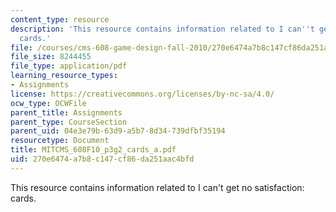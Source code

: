 ```yaml
---
content_type: resource
description: 'This resource contains information related to I can''t get no satisfaction:
  cards.'
file: /courses/cms-608-game-design-fall-2010/270e6474a7b8c147cf86da251aac4bfd_MITCMS_608F10_p3g2_cards_a.pdf
file_size: 8244455
file_type: application/pdf
learning_resource_types:
- Assignments
license: https://creativecommons.org/licenses/by-nc-sa/4.0/
ocw_type: OCWFile
parent_title: Assignments
parent_type: CourseSection
parent_uid: 04e3e79b-63d9-a5b7-8d34-739dfbf35194
resourcetype: Document
title: MITCMS_608F10_p3g2_cards_a.pdf
uid: 270e6474-a7b8-c147-cf86-da251aac4bfd
---
```

This resource contains information related to I can't get no satisfaction: cards.